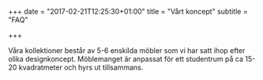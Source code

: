 +++
date = "2017-02-21T12:25:30+01:00"
title = "Vårt koncept"
subtitle = "FAQ"

+++

Våra kollektioner består av 5-6 enskilda möbler som vi har satt ihop efter olika designkoncept. Möblemanget är anpassat för ett studentrum på ca 15-20 kvadratmeter och hyrs ut tillsammans.
